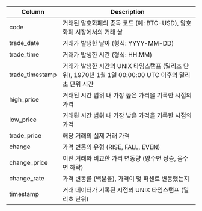 Column|Description
---|---
code|거래된 암호화폐의 종목 코드 (예: BTC-USD), 암호화폐 시장에서의 거래 쌍
trade_date|거래가 발생한 날짜 (형식: YYYY-MM-DD)
trade_time|거래가 발생한 시간 (형식: HH:MM)
trade_timestamp|거래가 발생한 시간의 UNIX 타임스탬프 (밀리초 단위), 1970년 1월 1일 00:00:00 UTC 이후의 밀리초 단위 시간
high_price|거래된 시간 범위 내 가장 높은 가격을 기록한 시점의 가격
low_price|거래된 시간 범위 내 가장 낮은 가격을 기록한 시점의 가격
trade_price|해당 거래의 실제 거래 가격
change|가격 변동의 유형 (RISE, FALL, EVEN)
change_price|이전 거래와 비교한 가격 변동량 (양수면 상승, 음수면 하락)
change_rate|가격 변동률 (백분율), 가격이 몇 퍼센트 변동했는지
timestamp|거래 데이터가 기록된 시점의 UNIX 타임스탬프 (밀리초 단위)